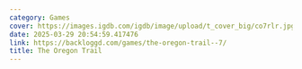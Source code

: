 ```yaml
---
category: Games
cover: https://images.igdb.com/igdb/image/upload/t_cover_big/co7rlr.jpg
date: 2025-03-29 20:54:59.417476
link: https://backloggd.com/games/the-oregon-trail--7/
title: The Oregon Trail
---
```

